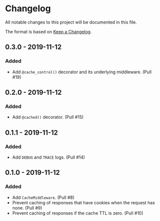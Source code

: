 # Changelog

All notable changes to this project will be documented in this file.

The format is based on [Keep a Changelog](https://keepachangelog.com/en/1.0.0/).

## 0.3.0 - 2019-11-12

### Added

- Add `@cache_control()` decorator and its underlying middleware. (Pull #19)

## 0.2.0 - 2019-11-12

### Added

- Add `@cached()` decorator. (Pull #15)

## 0.1.1 - 2019-11-12

### Added

- Add `DEBUG` and `TRACE` logs. (Pull #14)

## 0.1.0 - 2019-11-12

### Added

- Add `CacheMiddleware`. (Pull #8)
- Prevent caching of responses that have cookies when the request has none. (Pull #9)
- Prevent caching of responses if the cache TTL is zero. (Pull #10)
